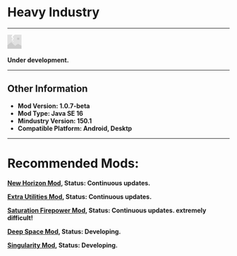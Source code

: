 # Heavy Industry

---

![Logo](assets/sprites-override/effects/error.png)

**Under development.**

---

## Other Information

+ **Mod Version: 1.0.7-beta**
+ **Mod Type: Java SE 16**
+ **Mindustry Version: 150.1**
+ **Compatible Platform: Android, Desktp**

---

# Recommended Mods:

**[New Horizon Mod](https://github.com/Yuria-Shikibe/NewHorizonMod), Status: Continuous updates.**

**[Extra Utilities Mod](https://github.com/guiYMOUR/mindustry-Extra-Utilities-mod), Status: Continuous updates.**

**[Saturation Firepower Mod](https://github.com/RA2EXE/Saturation-Firepower), Status: Continuous updates. extremely difficult!**

**[Deep Space Mod](https://github.com/Icexuegao/DeepSpace), Status: Developing.**

**[Singularity Mod](https://github.com/EB-wilson/Singularity), Status: Developing.**